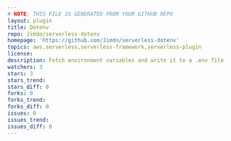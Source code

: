 ```yaml
---
# NOTE: THIS FILE IS GENERATED FROM YOUR GITHUB REPO
layout: plugin
title: Dotenv
repo: Jimdo/serverless-dotenv
homepage: 'https://github.com/Jimdo/serverless-dotenv'
topics: aws,serverless,serverless-framework,serverless-plugin
license: 
description: Fetch environment variables and write it to a .env file
watchers: 3
stars: 3
stars_trend: 
stars_diff: 0
forks: 0
forks_trend: 
forks_diff: 0
issues: 0
issues_trend: 
issues_diff: 0
---
```

